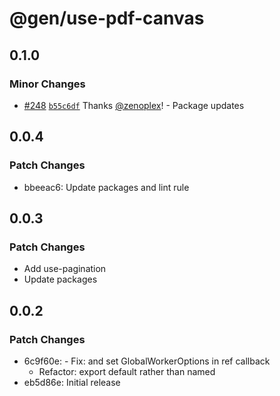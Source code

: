 # @gen/use-pdf-canvas

## 0.1.0

### Minor Changes

- [#248](https://github.com/zenoplex/react-hooks/pull/248) [`b55c6df`](https://github.com/zenoplex/react-hooks/commit/b55c6df13839004e78db25fcff418dde6b420433) Thanks [@zenoplex](https://github.com/zenoplex)! - Package updates

## 0.0.4

### Patch Changes

- bbeeac6: Update packages and lint rule

## 0.0.3

### Patch Changes

- Add use-pagination
- Update packages

## 0.0.2

### Patch Changes

- 6c9f60e: - Fix: and set GlobalWorkerOptions in ref callback
  - Refactor: export default rather than named
- eb5d86e: Initial release
